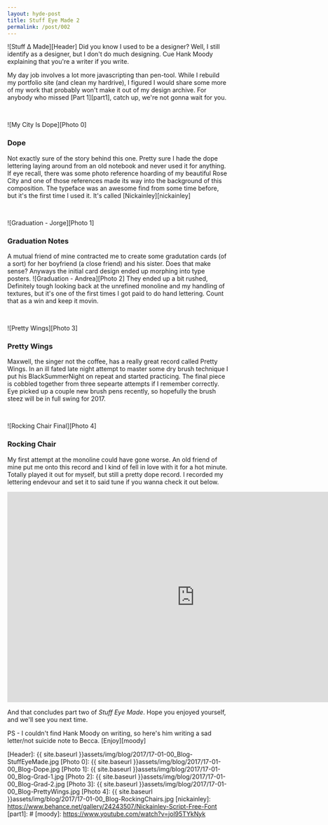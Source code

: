 ```yaml
---
layout: hyde-post
title: Stuff Eye Made 2
permalink: /post/002
---
```

![Stuff ∆ Made][Header]
Did you know I used to be a designer? Well, I still identify as a designer, but I don't do much designing. Cue Hank Moody explaining that you're a writer if you write.

My day job involves a lot more javascripting than pen-tool. While I rebuild my portfolio site (and clean my hardrive), I figured I would share some more of my work that probably won't make it out of my design archive. For anybody who missed [Part 1][part1], catch up, we're not gonna wait for you.

<br>

![My City Is Dope][Photo 0]
### Dope
Not exactly sure of the story behind this one. Pretty sure I hade the dope lettering laying around from an old notebook and never used it for anything. If eye recall, there was some photo reference hoarding of my beautiful Rose City and one of those references made its way into the background of this composition. The typeface was an awesome find from some time before, but it's the first time I used it. It's called [Nickainley][nickainley]

<br>

![Graduation - Jorge][Photo 1]
### Graduation Notes
A mutual friend of mine contracted me to create some gradutation cards (of a sort) for her boyfriend (a close friend) and his sister. Does that make sense? Anyways the initial card design ended up morphing into type posters. 
![Graduation - Andrea][Photo 2]
They ended up a bit rushed, Definitely tough looking back at the unrefined monoline and my handling of textures, but it's one of the first times I got paid to do hand lettering. Count that as a win and keep it movin. 

<br>

![Pretty Wings][Photo 3]
### Pretty Wings
Maxwell, the singer not the coffee, has a really great record called Pretty Wings. In an ill fated late night attempt to master some dry brush technique I put his BlackSummerNight on repeat and started practicing. The final piece is cobbled together from three sepearte attempts if I remember correctly. Eye picked up a couple new brush pens recently, so hopefully the brush steez will be in full swing for 2017.

<br>

![Rocking Chair Final][Photo 4]
### Rocking Chair
My first attempt at the monoline could have gone worse. An old friend of mine put me onto this record and I kind of fell in love with it for a hot minute. Totally played it out for myself, but still a pretty dope record. I recorded my lettering endevour and set it to said tune if you wanna check it out below.
<iframe width="853" height="480" src="https://www.youtube.com/embed/hBFboc1aUj0?rel=0&amp;controls=0&amp;showinfo=0" frameborder="0" allowfullscreen></iframe>

<br>

And that concludes part two of *Stuff Eye Made*. Hope you enjoyed yourself, and we'll see you next time. 

PS - I couldn't find Hank Moody on writing, so here's him writing a sad letter/not suicide note to Becca. [Enjoy][moody]

[Header]:  {{ site.baseurl }}assets/img/blog/2017/17-01-00_Blog-StuffEyeMade.jpg
[Photo 0]: {{ site.baseurl }}assets/img/blog/2017/17-01-00_Blog-Dope.jpg
[Photo 1]: {{ site.baseurl }}assets/img/blog/2017/17-01-00_Blog-Grad-1.jpg
[Photo 2]: {{ site.baseurl }}assets/img/blog/2017/17-01-00_Blog-Grad-2.jpg
[Photo 3]: {{ site.baseurl }}assets/img/blog/2017/17-01-00_Blog-PrettyWings.jpg
[Photo 4]: {{ site.baseurl }}assets/img/blog/2017/17-01-00_Blog-RockingChairs.jpg
[nickainley]: https://www.behance.net/gallery/24243507/Nickainley-Script-Free-Font
[part1]: #
[moody]: https://www.youtube.com/watch?v=jol95TYkNyk